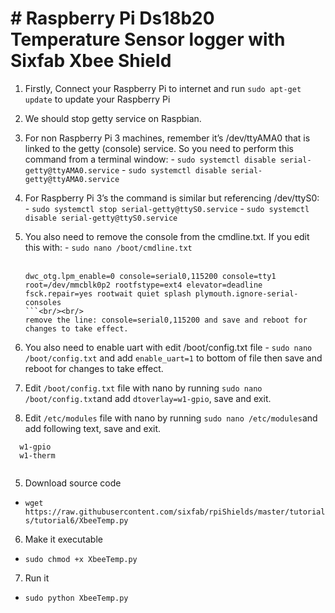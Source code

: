 # # Raspberry Pi Ds18b20 Temperature Sensor logger with Sixfab Xbee Shield

1. Firstly, Connect your Raspberry Pi to internet and run `sudo apt-get update` to update your Raspberry Pi
2. We should stop getty service on Raspbian.
  1. For non Raspberry Pi 3 machines, remember it’s /dev/ttyAMA0 that is linked to the getty (console) service. So you need to perform this command from a terminal window:
    - `sudo systemctl disable serial-getty@ttyAMA0.service`
    - `sudo systemctl disable serial-getty@ttyAMA0.service`
  
  2. For Raspberry Pi 3’s the command is similar but referencing /dev/ttyS0:
    - `sudo systemctl stop serial-getty@ttyS0.service`
    - `sudo systemctl disable serial-getty@ttyS0.service`
    
  3. You also need to remove the console from the cmdline.txt. If you edit this with:
    - `sudo nano /boot/cmdline.txt`<br/><br/>
      ```
      dwc_otg.lpm_enable=0 console=serial0,115200 console=tty1 root=/dev/mmcblk0p2 rootfstype=ext4 elevator=deadline fsck.repair=yes rootwait quiet splash plymouth.ignore-serial-consoles
      ```<br/><br/>
      remove the line: console=serial0,115200 and save and reboot for changes to take effect.
  4. You also need to enable uart with edit /boot/config.txt file
    - `sudo nano /boot/config.txt` and add `enable_uart=1` to bottom of file then save and reboot for changes to take effect.
3. Edit `/boot/config.txt` file with nano by running `sudo nano /boot/config.txt`and add `dtoverlay=w1-gpio`, save and exit.
4. Edit `/etc/modules` file with nano by running `sudo nano /etc/modules`and add following text, save and exit.
  ```
    w1-gpio
    w1-therm
    
  ```
5. Download source code 
  - `wget https://raw.githubusercontent.com/sixfab/rpiShields/master/tutorials/tutorial6/XbeeTemp.py`

6. Make it executable
  - `sudo chmod +x XbeeTemp.py`
  
7. Run it
  - `sudo python XbeeTemp.py`
